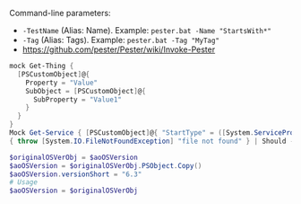 Command-line parameters:
* `-TestName` (Alias: Name). Example: `pester.bat -Name "StartsWith*"`
* `-Tag` (Alias: Tags). Example: `pester.bat -Tag "MyTag"`
* https://github.com/pester/Pester/wiki/Invoke-Pester


```powershell
mock Get-Thing {
  [PSCustomObject]@{
    Property = "Value"
    SubObject = [PSCustomObject]@{
      SubProperty = "Value1"
    }
  }
}
Mock Get-Service { [PSCustomObject]@{ "StartType" = ([System.ServiceProcess.ServiceStartMode]::Manual) }
{ throw [System.IO.FileNotFoundException] "file not found" } | Should -Throw -ExceptionType ([System.IO.FileNotFoundException])

$originalOSVerObj = $aoOSVersion
$aoOSVersion = $originalOSVerObj.PSObject.Copy()
$aoOSVersion.versionShort = "6.3"
# Usage
$aoOSVersion = $originalOSVerObj
```
